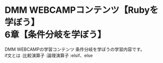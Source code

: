 # DMM WEBCAMPコンテンツ【Rubyを学ぼう】<br>6章【条件分岐を学ぼう】</br>
DMM WEBCAMPの学習コンテンツ 条件分岐を学ぼうの学習内容です。
<br>if文とは
:比較演算子
:論理演算子
:elsif、else</br>
